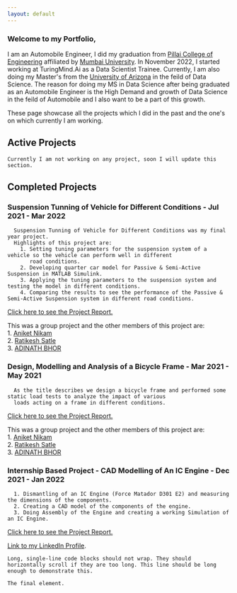 ```yaml
---
layout: default
---
```


### Welcome to my Portfolio,

I am an Automobile Engineer, I did my graduation from [Pillai College of Engineering](https://www.pce.ac.in/) affiliated by [Mumbai University](https://mu.ac.in/). 
In November 2022, I started working at TuringMind.Ai as a Data Scientist Trainee. Currently, I am also doing my Master's from the [University of Arizona](https://www.arizona.edu/) 
in the feild of Data Science. The reason for doing my MS in Data Science after being graduated as an Automobile Engineer is the High Demand and growth of
Data Science in the feild of Automobile and I also want to be a part of this growth.

These page showcase all the projects which I did in the past and the one's on which currently I am working.

## Active Projects 
    
    Currently I am not working on any project, soon I will update this section. 
    
## Completed Projects
   ### Suspension Tunning of Vehicle for Different Conditions - Jul 2021 - Mar 2022
   
      Suspension Tunning of Vehicle for Different Conditions was my final year project. 
      Highlights of this project are:
        1. Setting tuning parameters for the suspension system of a vehicle so the vehicle can perform well in different 
           road conditions.
        2. Developing quarter car model for Passive & Semi-Active Suspension in MATLAB Simulink.
        3. Applying the tuning parameters to the suspension system and testing the model in different conditions.
        4. Comparing the results to see the performance of the Passive & Semi-Active Suspension system in different road conditions.
        
   [Click here to see the Project Report.](https://drive.google.com/file/d/1YoLbwcgLvRLI675zolwOx_9Ke5PwwQQ_/view)   
   
   This was a group project and the other members of this project are:<br>
        1. [Aniket Nikam](https://www.linkedin.com/in/aniket-nikam-9059371aa/)<br>
        2. [Ratikesh Satle](https://www.linkedin.com/in/ratikesh-satle-5317bb1b2/)<br>
        3. [ADINATH BHOR](https://www.linkedin.com/in/adinath-bhor-025461197/)
        
   ### Design, Modelling and Analysis of a Bicycle Frame - Mar 2021 - May 2021
   
      As the title describes we design a bicycle frame and performed some static load tests to analyze the impact of various 
      loads acting on a frame in different conditions.
        
   [Click here to see the Project Report.](https://drive.google.com/file/d/1cd9jfS1lithlRPSBXRo2dvvg4jLIbWOD/view)   
   
   This was a group project and the other members of this project are:<br>
        1. [Aniket Nikam](https://www.linkedin.com/in/aniket-nikam-9059371aa/)<br>
        2. [Ratikesh Satle](https://www.linkedin.com/in/ratikesh-satle-5317bb1b2/)<br>
        3. [ADINATH BHOR](https://www.linkedin.com/in/adinath-bhor-025461197/)
   
   ### Internship Based Project - CAD Modelling of An IC Engine - Dec 2021 - Jan 2022
      
      1. Dismantling of an IC Engine (Force Matador D301 E2) and measuring the dimensions of the components.
      2. Creating a CAD model of the components of the engine.
      3. Doing Assembly of the Engine and creating a working Simulation of an IC Engine.
      
   [Click here to see the Project Report.](https://drive.google.com/file/d/1q1iFMfj8gXsHaxO4ZR2qslfBc8PJ2xBX/view?usp=share_link)   
   
   
[Link to my LinkedIn Profile](https://www.linkedin.com/in/tanishsk/).
```
Long, single-line code blocks should not wrap. They should horizontally scroll if they are too long. This line should be long enough to demonstrate this.
```

```
The final element.
```
